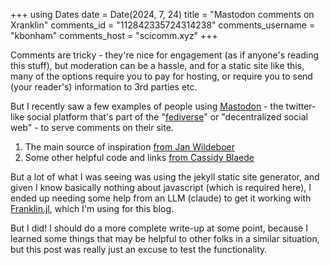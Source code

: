 +++
using Dates
date = Date(2024, 7, 24)
title = "Mastodon comments on Xranklin"
comments_id = "112842335724314238"
comments_username = "kbonham"
comments_host = "scicomm.xyz"
+++

Comments are tricky - they're nice for engagement
(as if anyone's reading this stuff),
but moderation can be a hassle,
and for a static site like this,
many of the options require you to pay for hosting,
or require you to send (your reader's) information to 3rd parties etc.

But I recently saw a few examples of people using [Mastodon][join-mastodon] -
the twitter-like social platform that's part of the "[fediverse][join-fediverse]"
or "decentralized social web" -
to serve comments on their site.

1. The main source of inspiration [from Jan Wildeboer](https://jan.wildeboer.net/2023/02/Jekyll-Mastodon-Comments/)
2. Some other helpful code and links [from Cassidy Blaede](https://cassidyjames.com/blog/fediverse-blog-comments-mastodon/)

But a lot of what I was seeing was using the jekyll static site generator,
and given I know basically nothing about javascript (which is required here),
I ended up needing some help from an LLM (claude) to get it working
with [Franklin.jl][xranklin], which I'm using for this blog.

But I did!
I should do a more complete write-up at some point,
because I learned some things that may be helpful to other folks in a similar situation,
but this post was really just an excuse to test the functionality.


[join-mastodon]: https://joinmastodon.org
[join-fediverse]: https://joinfediverse.wiki/Main_Page
[xranklin]: https://github.com/tlienart/Xranklin.jl
